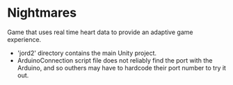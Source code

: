 # Nightmares
Game that uses real time heart data to provide an adaptive game experience.

- 'jord2' directory contains the main Unity project.
- ArduinoConnection script file does not reliably find the port with the Arduino, and so outhers may have to hardcode their port number to try it out.
